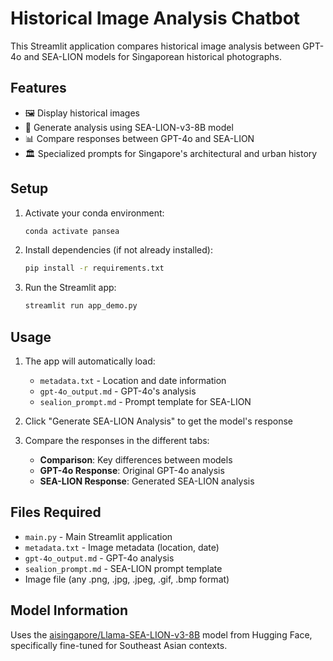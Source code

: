 # Historical Image Analysis Chatbot

This Streamlit application compares historical image analysis between GPT-4o and SEA-LION models for Singaporean historical photographs.

## Features

- 🖼️ Display historical images
- 🤖 Generate analysis using SEA-LION-v3-8B model
- 📊 Compare responses between GPT-4o and SEA-LION
- 🏛️ Specialized prompts for Singapore's architectural and urban history

## Setup

1. Activate your conda environment:
   ```bash
   conda activate pansea
   ```

2. Install dependencies (if not already installed):
   ```bash
   pip install -r requirements.txt
   ```

3. Run the Streamlit app:
   ```bash
   streamlit run app_demo.py
   ```

## Usage

1. The app will automatically load:
   - `metadata.txt` - Location and date information
   - `gpt-4o_output.md` - GPT-4o's analysis
   - `sealion_prompt.md` - Prompt template for SEA-LION

2. Click "Generate SEA-LION Analysis" to get the model's response

3. Compare the responses in the different tabs:
   - **Comparison**: Key differences between models
   - **GPT-4o Response**: Original GPT-4o analysis
   - **SEA-LION Response**: Generated SEA-LION analysis

## Files Required

- `main.py` - Main Streamlit application
- `metadata.txt` - Image metadata (location, date)
- `gpt-4o_output.md` - GPT-4o analysis
- `sealion_prompt.md` - SEA-LION prompt template
- Image file (any .png, .jpg, .jpeg, .gif, .bmp format)

## Model Information

Uses the [aisingapore/Llama-SEA-LION-v3-8B](https://huggingface.co/aisingapore/Llama-SEA-LION-v3-8B) model from Hugging Face, specifically fine-tuned for Southeast Asian contexts.
